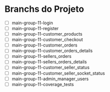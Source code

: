 # Branchs do Projeto

- [ ] main-group-11-login
- [ ] main-group-11-register
- [ ] main-group-11-customer_products
- [ ] main-group-11-customer_checkout
- [ ] main-group-11-customer_orders
- [ ] main-group-11-customer_orders_details
- [ ] main-group-11-sellers_orders
- [ ] main-group-11-sellers_orders_details
- [ ] main-group-11-customer_seller_status
- [ ] main-group-11-customer_seller_socket_status
- [ ] main-group-11-admin_manager_users
- [ ] main-group-11-coverage_tests
